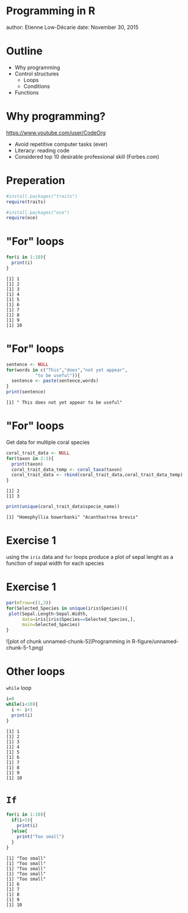 Programming in R
========================================================
author: Etienne Low-Décarie
date: November 30, 2015

Outline
========================================================

- Why programming
- Control structures
  - Loops
  - Conditions
- Functions

Why programming?
========================================================

https://www.youtube.com/user/CodeOrg

- Avoid repetitive computer tasks (ever)
- Literacy: reading code
- Considered top 10 desirable professional skill (Forbes.com)


Preperation
========================================================


```r
#install.packages("traits")
require(traits)

#install.packages("oce")
require(oce)
```


"For" loops
========================================================


```r
for(i in 1:10){
  print(i)
}
```

```
[1] 1
[1] 2
[1] 3
[1] 4
[1] 5
[1] 6
[1] 7
[1] 8
[1] 9
[1] 10
```

"For" loops
========================================================


```r
sentence <- NULL
for(words in c("This","does","not yet appear",
           "to be useful")){
  sentence <- paste(sentence,words)
}
print(sentence)
```

```
[1] " This does not yet appear to be useful"
```


"For" loops
========================================================

Get data for multiple coral species


```r
coral_trait_data <- NULL
for(taxon in 2:3){
  print(taxon)
  coral_trait_data_temp <- coral_taxa(taxon)
  coral_trait_data <- rbind(coral_trait_data,coral_trait_data_temp)
}
```

```
[1] 2
[1] 3
```

```r
print(unique(coral_trait_data$specie_name))
```

```
[1] "Homophyllia bowerbanki" "Acanthastrea brevis"   
```

Exercise 1
========================================================

using the `iris` data and `for` loops
produce a plot of sepal lenght as a function
of sepal width for each species

Exercise 1
========================================================


```r
par(mfrow=c(1,3))
for(Selected_Species in unique(iris$Species)){
 plot(Sepal.Length~Sepal.Width,
      data=iris[iris$Species==Selected_Species,],
      main=Selected_Species)
}
```

![plot of chunk unnamed-chunk-5](Programming in R-figure/unnamed-chunk-5-1.png) 



Other loops
========================================================

`while` loop

```r
i=0
while(i<10){
  i <- i+1
  print(i)
}
```

```
[1] 1
[1] 2
[1] 3
[1] 4
[1] 5
[1] 6
[1] 7
[1] 8
[1] 9
[1] 10
```


`If`
========================================================

```r
for(i in 1:10){
  if(i>5){
    print(i)
  }else{
    print("Too small")
  }
}
```

```
[1] "Too small"
[1] "Too small"
[1] "Too small"
[1] "Too small"
[1] "Too small"
[1] 6
[1] 7
[1] 8
[1] 9
[1] 10
```
